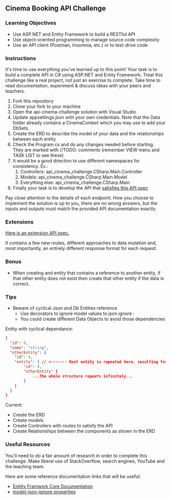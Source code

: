 ## Cinema Booking API Challenge


### Learning Objectives

- Use ASP.NET and Entity Framework to build a RESTful API
- Use object-oriented programming to manage source code complexity
- Use an API client (Postman, Insomnia, etc.) or to test-drive code


### Instructions

It's time to use everything you've learned up to this point! Your task is to build a complete API in C# using ASP.NET and Entity Framework. Treat this challenge like a real project, not just an exercise to complete. Take time to read documentation, experiment & discuss ideas with your peers and teachers.

1. Fork this repository
2. Clone your fork to your machine
3. Open the api-cinema-challenge solution with Visual Studio
4. Update appsettings.json with your own credentials.  Note that the Data folder already contains a CinemaContext which you may use to add your DbSets.
5. Create the ERD to describe the model of your data and the relationships between each entity
6. Check the Program.cs and do any changes needed before starting. They are marked with //TODO: comments (remember VIEW menu and TASK LIST to see these)
7. It would be a good direction to use different namespaces for consistency. Ex.:
   1. Controllers: api_cinema_challenge.CSharp.Main.Controller
   2. Models: api_cinema_challenge.CSharp.Main.Model
   3. Everything else: api_cinema_challenge.CSharp.Main
8. Finally your task is to develop the API that [satisfies this API spec](https://boolean-uk.github.io/csharp-api-cinema-challenge/)

Pay close attention to the details of each endpoint. How you choose to implement the solution is up to you, there are no wrong answers, but the inputs and outputs must match the provided API documentation exactly.


### Extensions

[Here is an extension API spec.](https://boolean-uk.github.io/csharp-api-cinema-challenge/extensions)

It contains a few new routes, different approaches to data mutation and, most importantly, an entirely different response format for each request.


### Bonus

- When creating and entity that contains a reference to another entity, if that other entity does not exist then create that other entity if the data is correct.


### Tips

- Beware of cyclical Json and Db Entities reference
  - Use decorators to ignore model values to json ignore : 
  - You could create different Data Objects to avoid those dependencies

Entity with cyclical dependance: 
```json
{
  "id": 0,
  "name": "string",
  "otherEntity": {
    "id": 0,
    "entity": { // <------- Root entity is repeated here, resulting for child entity being repeated and goes on and on.
        "id": 0,
        "otherEntity" {
            ...The whole structure repeats infinitely...
        }
    }
  }
}
```

Current:
- Create the ERD
- Create models
- Create Controllers with routes to satisfy the API
- Create Relationships between the components as shown in the ERD


### Useful Resources

You'll need to do a fair amount of research in order to complete this challenge. Make liberal use of StackOverflow, search engines, YouTube and the teaching team.

Here are some reference documentation links that will be useful:

- [Enitity Framwork Core Documentation](https://learn.microsoft.com/en-us/ef/core/get-started/overview/first-app?tabs=netcore-cli)
- [model-json-ignore-properties](https://learn.microsoft.com/en-us/dotnet/standard/serialization/system-text-json/ignore-properties?pivots=dotnet-7-0)
